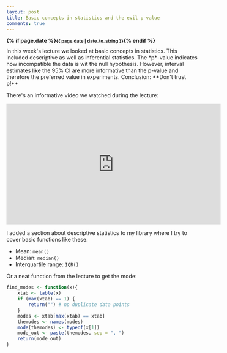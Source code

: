 ```yaml
---
layout: post
title: Basic concepts in statistics and the evil p-value
comments: true
---
```

<div style="font-weight:bold; margin-bottom:10px;">
{% if page.date %}<small>{{ page.date | date_to_string }}</small>{% endif %}
</div>
In this week's lecture we looked at basic concepts in statistics. This included descriptive as well as inferential statistics. The *p*-value indicates how incompatible the data is wit the null hypothesis. However, interval estimates like the 95% CI are more informative than the p-value and therefore the preferred value in experiments. Conclusion: **Don't trust p!**

There's an informative video we watched during the lecture:

<iframe width="560" height="315" src="https://www.youtube.com/embed/5OL1RqHrZQ8" frameborder="0" allow="accelerometer; autoplay; encrypted-media; gyroscope; picture-in-picture" allowfullscreen></iframe>

I added a section about descriptive statistics to my library where I try to cover basic functions like these:

- Mean: `mean()`
- Median: `median()`
- Interquartile range: `IQR()`

Or a neat function from the lecture to get the mode:

```r
find_modes <- function(x){
    xtab <- table(x)
    if (max(xtab) == 1) {
        return("") # no duplicate data points
    }
    modes <- xtab[max(xtab) == xtab]
    themodes <- names(modes)
    mode(themodes) <- typeof(x[1])
    mode_out <- paste(themodes, sep = ", ")
    return(mode_out)
}
```
